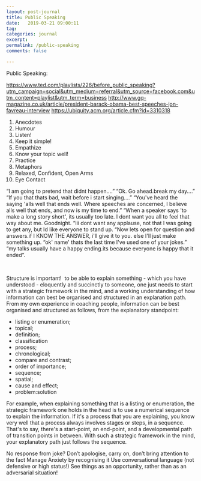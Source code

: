 ```yaml
---
layout: post-journal
title: Public Speaking
date:   2019-03-21 09:00:11
tag: 
categories: journal
excerpt: 
permalink: /public-speaking
comments: false

---
```



Public Speaking:

https://www.ted.com/playlists/226/before_public_speaking?utm_campaign=social&utm_medium=referral&utm_source=facebook.com&utm_content=playlist&utm_term=business
http://www.gq-magazine.co.uk/article/president-barack-obama-best-speeches-jon-favreau-interview
https://ubiquity.acm.org/article.cfm?id=3310318

1. Anecdotes 
2. Humour 
3. Listen! 
4. Keep it simple! 
5. Empathize 
6. Know your topic well! 
7. Practice 
8. Metaphors 
9. Relaxed, Confident, Open Arms 
10. Eye Contact 


“I am going to pretend that didnt happen….”
“Ok. Go ahead.break my day….”
“If you that thats bad, wait before i start singing….”
“You've heard the saying 'alls well that ends well. Where speeches are concerned, I believe alls well that ends, and now is my time to end.”
“When a speaker says 'to make a long story short', its usually too late. I dont want you all to feel that way about me. Goodnight.
“iii dont want any applause, not that I was going to get any, but Id like everyone to stand up. 
“Now lets open for question and answers.if I KNOW THE ANSWER, i'll give it to you. else I'll just make something up. 
“ok' name' thats the last time I've used one of your jokes.”
“my talks usually have a happy ending.its because everyone is happy that it ended”.


  

Structure is important! 
to be able to explain something - which you have understood - eloquently and succinctly to someone, one just needs to start with a strategic framework in the mind, and a working understanding of how information can best be organised and structured in an explanation path.
From my own experience in coaching people, information can be best organised and structured as follows, from the explanatory standpoint:
- listing or enumeration;
- topical;
- definition;
- classification
- process;
- chronological;
- compare and contrast;
- order of importance;
- sequence;
- spatial;
- cause and effect;
- problem:solution

For example, when explaining something that is a listing or enumeration, the strategic framework one holds in the head is to use a numerical sequence to explain the information.
If it's a process that you are explaining, you know very well that a process always involves stages or steps, in a sequence.
That's to say, there's a start-point, an end-point, and a developmental path of transition points in between.
With such a strategic framework in the mind, your explanatory path just follows the sequence.

No response from joke? Don’t apologise, carry on, don’t bring attention to the fact
Manage Anxiety by recognising it
Use conversational language (not defensive or high status!)
See things as an opportunity, rather than as an adversarial situation!
